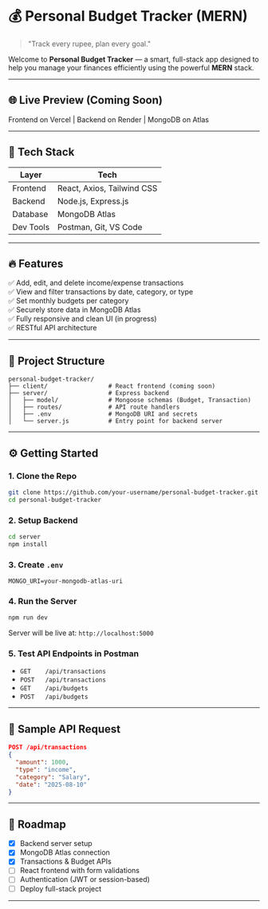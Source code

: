# 💰 Personal Budget Tracker (MERN)

> "Track every rupee, plan every goal."

Welcome to **Personal Budget Tracker** — a smart, full-stack app designed to help you manage your finances efficiently using the powerful **MERN** stack.

---

## 🌐 Live Preview (Coming Soon)
Frontend on Vercel | Backend on Render | MongoDB on Atlas

---

## 🧰 Tech Stack

| Layer      | Tech                     |
|------------|--------------------------|
| Frontend   | React, Axios, Tailwind CSS |
| Backend    | Node.js, Express.js      |
| Database   | MongoDB Atlas            |
| Dev Tools  | Postman, Git, VS Code    |

---

## 🔥 Features

✅ Add, edit, and delete income/expense transactions  
✅ View and filter transactions by date, category, or type  
✅ Set monthly budgets per category  
✅ Securely store data in MongoDB Atlas  
✅ Fully responsive and clean UI (in progress)  
✅ RESTful API architecture  

---

## 📁 Project Structure

```
personal-budget-tracker/
├── client/                 # React frontend (coming soon)
├── server/                 # Express backend
│   ├── model/              # Mongoose schemas (Budget, Transaction)
│   ├── routes/             # API route handlers
│   ├── .env                # MongoDB URI and secrets
│   └── server.js           # Entry point for backend server
```

---

## ⚙️ Getting Started

### 1. Clone the Repo
```bash
git clone https://github.com/your-username/personal-budget-tracker.git
cd personal-budget-tracker
```

### 2. Setup Backend
```bash
cd server
npm install
```

### 3. Create `.env`
```env
MONGO_URI=your-mongodb-atlas-uri
```

### 4. Run the Server
```bash
npm run dev
```
Server will be live at: `http://localhost:5000`

### 5. Test API Endpoints in Postman
- `GET    /api/transactions`
- `POST   /api/transactions`
- `GET    /api/budgets`
- `POST   /api/budgets`

---

## 🧪 Sample API Request

```json
POST /api/transactions
{
  "amount": 1000,
  "type": "income",
  "category": "Salary",
  "date": "2025-08-10"
}
```

---

## 📌 Roadmap

- [x] Backend server setup
- [x] MongoDB Atlas connection
- [x] Transactions & Budget APIs
- [ ] React frontend with form validations
- [ ] Authentication (JWT or session-based)
- [ ] Deploy full-stack project

---

